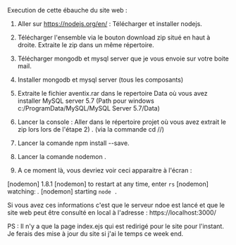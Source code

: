 Execution de cette ébauche du site web : 


1) Aller sur https://nodejs.org/en/ : Télécharger et installer nodejs. 

2) Télécharger l'ensemble via le bouton download zip situé en haut à droite. Extraite le zip dans un même répertoire.

3) Télécharger mongodb et mysql server que je vous envoie sur votre boite mail.

4) Installer mongodb et mysql server (tous les composants) 

4) Extraite le fichier aventix.rar dans le repertoire Data où vous avez installer MySQL server 5.7 (Path pour windows c:/ProgramData/MySQL/MySQL Server 5.7/Data)

5) Lancer la console : Aller dans le répertoire projet où vous avez extrait le zip lors lors de l'étape 2) . (via la commande cd //)

6) Lancer la comande npm install --save.

7) Lancer la comande nodemon . 

8) A ce moment là, vous devriez voir ceci apparaitre à l'écran : 

[nodemon] 1.8.1
[nodemon] to restart at any time, enter `rs`
[nodemon] watching: *.*
[nodemon] starting `node .`

Si vous avez ces informations c'est que le serveur ndoe est lancé et que le site web peut être consulté en local à l'adresse : https://localhost:3000/

PS : Il n'y a que la page index.ejs qui est redirigé pour le site pour l'instant. Je ferais des mise à jour du site si j'ai le temps ce week end. 
